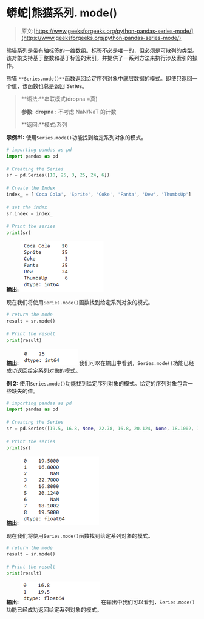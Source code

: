 # 蟒蛇|熊猫系列. mode()

> 原文:[https://www.geeksforgeeks.org/python-pandas-series-mode/](https://www.geeksforgeeks.org/python-pandas-series-mode/)

熊猫系列是带有轴标签的一维数组。标签不必是唯一的，但必须是可散列的类型。该对象支持基于整数和基于标签的索引，并提供了一系列方法来执行涉及索引的操作。

熊猫 `**Series.mode()**`函数返回给定序列对象中底层数据的模式。即使只返回一个值，该函数也总是返回 Series。

> **语法:**串联模式(dropna =真)
> 
> **参数:**
> **dropna :** 不考虑 NaN/NaT 的计数
> 
> **返回:**模式:系列

**示例#1:** 使用`Series.mode()`功能找到给定系列对象的模式。

```py
# importing pandas as pd
import pandas as pd

# Creating the Series
sr = pd.Series([10, 25, 3, 25, 24, 6])

# Create the Index
index_ = ['Coca Cola', 'Sprite', 'Coke', 'Fanta', 'Dew', 'ThumbsUp']

# set the index
sr.index = index_

# Print the series
print(sr)
```

**输出:**
![](img/8fe72b1b35286fd405b16a26124c8342.png)

现在我们将使用`Series.mode()`函数找到给定系列对象的模式。

```py
# return the mode
result = sr.mode()

# Print the result
print(result)
```

**输出:**
![](img/582f0e028652098febbfc2144c1e46e3.png)
我们可以在输出中看到，`Series.mode()`功能已经成功返回给定系列对象的模式。

**例 2:** 使用`Series.mode()`功能找到给定序列对象的模式。给定的序列对象包含一些缺失的值。

```py
# importing pandas as pd
import pandas as pd

# Creating the Series
sr = pd.Series([19.5, 16.8, None, 22.78, 16.8, 20.124, None, 18.1002, 19.5])

# Print the series
print(sr)
```

**输出:**
![](img/6b220f17b68c4b02f78f526bdf6df4a0.png)

现在我们将使用`Series.mode()`函数找到给定系列对象的模式。

```py
# return the mode
result = sr.mode()

# Print the result
print(result)
```

**输出:**
![](img/e3b65154b380938e04bc645122adaae7.png)
在输出中我们可以看到，`Series.mode()`功能已经成功返回给定系列对象的模式。